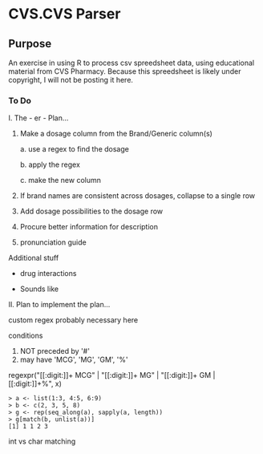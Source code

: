 # CVS.CVS Parser
## Purpose
An exercise in using R to process csv spreedsheet data, using educational material from CVS Pharmacy. Because this spreedsheet is likely under copyright, I will not be posting it here.

### To Do

I. The - er - Plan...

1.  Make a dosage column from the Brand/Generic column(s)

    a\. use a regex to find the dosage

    b\. apply the regex

    c\. make the new column

2.  If brand names are consistent across dosages, collapse to a single row

3.  Add dosage possibilities to the dosage row

4.  Procure better information for description

5.  pronunciation guide

Additional stuff

-   drug interactions

-   Sounds like

II\. Plan to implement the plan...

custom regex probably necessary here

conditions

1.  NOT preceded by '#'
2.  may have 'MCG', 'MG', 'GM', '%'

regexpr("[[:digit:]]+ MCG" \| "[[:digit:]]+ MG" \| "[[:digit:]]+ GM \| [[:digit:]]+%", x)

    > a <- list(1:3, 4:5, 6:9)
    > b <- c(2, 3, 5, 8)
    > g <- rep(seq_along(a), sapply(a, length))
    > g[match(b, unlist(a))]
    [1] 1 1 2 3

int vs char matching
